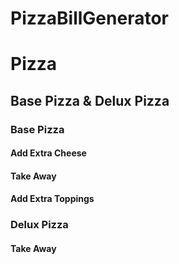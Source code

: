 # PizzaBillGenerator

<h1>Pizza</h1>
<h2>Base Pizza & Delux Pizza</h2>
<h3>Base Pizza</h3>
<h4>Add Extra Cheese</h4>
<h4>Take Away</h4>
<h4>Add Extra Toppings</h4>
<h3>Delux Pizza </h3>
<h4>Take Away</h4>
